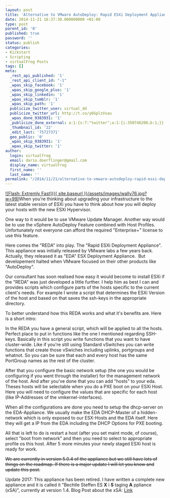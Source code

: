 ```yaml
---
layout: post
title: 'Alternative to VMware AutoDeploy: Rapid ESXi Deployment Appliance'
date: 2014-11-21 16:37:30.000000000 +01:00
type: post
parent_id: '0'
published: true
password: ''
status: publish
categories:
- Kickstart
- Scripting
- virtualFrog Posts
tags: []
meta:
  _rest_api_published: '1'
  _rest_api_client_id: "-1"
  _wpas_skip_facebook: '1'
  _wpas_skip_google_plus: '1'
  _wpas_skip_linkedin: '1'
  _wpas_skip_tumblr: '1'
  _wpas_skip_path: '1'
  publicize_twitter_user: virtual_dd
  publicize_twitter_url: http://t.co/y6GplzVxau
  _wpas_done_9383931: '1'
  _publicize_done_external: a:1:{s:7:"twitter";a:1:{i:350746208;b:1;}}
  _thumbnail_id: '22'
  _edit_last: '75727371'
  geo_public: '0'
  _wpas_skip_9383931: '1'
  _wpas_skip_twitter: '1'
author:
  login: virtualfrog
  email: dario.doerflinger@gmail.com
  display_name: virtualFrog
  first_name: ''
  last_name: ''
permalink: "/2014/11/21/alternative-to-vmware-autodeploy-rapid-esxi-deployment-appliance/"
---
```

[![Flash: Extremly Fast]({{ site.baseurl }}/assets/images/wally76.jpg?w=99)](https://virtualfrog.files.wordpress.com/2014/11/wally76.jpg)When you're thinking about upgrading your infrastructure to the latest stable version of ESXi you have to think about how you will deploy your hosts with the new ESXi Hypervisor.

One way to it would be to use VMware Update Manager. Another way would be to use the vSphere AutoDeploy Feature combined with Host Profiles. Unfortunately not everyone can afford the required "Enterprise+" license to use this feature.<!--more-->

Here comes the "REDA" into play. The "Rapid ESXi Deployment Appliance". This appliance was initially released by VMware labs a few years back. Actually, they released it as "EDA" ESX Deployment Appliance.&nbsp; But developement halted when VMware focused on their other products like "AutoDeploy".  
<!--more-->

Our consultant has soon realised how easy it would become to install ESXi if the "REDA" was just developed a little further. I help him as best I can and provides scripts which configure parts of the hosts specific to the current client's needs. For example I wrote a script that determines the ESXi Version of the host and based on that saves the ssh-keys in the appropriate directory.

To better understand how this REDA works and what it's benefits are. Here is a short intro:

In the REDA you have a general script, which will be applied to all the hosts. Perfect place to put in functions like the one I mentioned regarding SSH-keys. Basically in this script you write functions that you want to have cluster-wide. Like if you're still using Standard vSwitches you can write functions that create those vSwiches including uplinks, portgroups and whatnot. So you can be sure that each and every host has the same PortGroup names as the rest of the cluster.

After that you configure the basic network setup (the one you would be configuring if you went through the installer) for the management network of the host. And after you've done that you can add "hosts" to your eda. Theses hosts will be selectable when you do a PXE boot on your ESXi Host. Here you will need to configure the values that are specific for each host (like IP-Addresses of the vmkernel-interfaces).

When all the configurations are done you need to setup the dhcp-server on the EDA-Appliance. We usually make the EDA DHCP-Master of a hidden-network which is only exposed to our ESX-Hosts and the EDA itself. Here they will get a IP from the EDA including the DHCP Options for PXE booting.

All that is left to do is restart a host (after you set maint mode, of course), select "boot from network" and then you need to select to appropriate profile os this host. After 5 more minutes your newly staged ESXi host is ready for work.

~~We are currently in version 5.0.4 of the appliance but we still have lots of things on the roadmap. If there is a major update I will let you know and update this post.~~

Update 2017: This appliance has been retired. I have written a complete new appliance and it is called it "Bechtle Steffen ES **X** i **S** taging **A** ppliance (xSA)", currently at version 1.4. Blog Post about the xSA: [Link](https://virtualfrog.wordpress.com/2017/05/02/introducing-the-new-esxi-staging-appliance/)

